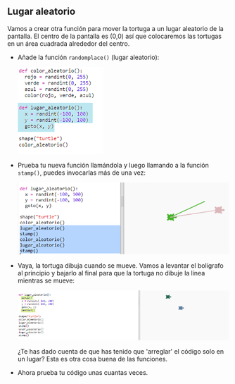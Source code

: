 ## Lugar aleatorio

Vamos a crear otra función para mover la tortuga a un lugar aleatorio de la pantalla. El centro de la pantalla es (0,0) así que colocaremos las tortugas en un área cuadrada alrededor del centro.

+ Añade la función `randomplace()` (lugar aleatorio):
    
    ![captura de pantalla](images/modern-place-function.png)

+ Prueba tu nueva función llamándola y luego llamando a la función `stamp()`, puedes invocarlas más de una vez:
    
    ![captura de pantalla](images/modern-call-place.png)

+ Vaya, la tortuga dibuja cuando se mueve. Vamos a levantar el bolígrafo al principio y bajarlo al final para que la tortuga no dibuje la línea mientras se mueve:
    
    ![captura de pantalla](images/modern-place-pen.png)
    
    ¿Te has dado cuenta de que has tenido que 'arreglar' el código solo en un lugar? Esta es otra cosa buena de las funciones.

+ Ahora prueba tu código unas cuantas veces.